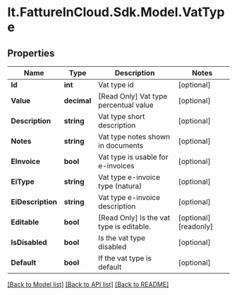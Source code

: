 # It.FattureInCloud.Sdk.Model.VatType

## Properties

Name | Type | Description | Notes
------------ | ------------- | ------------- | -------------
**Id** | **int** | Vat type id | [optional] 
**Value** | **decimal** | [Read Only] Vat type percentual value | [optional] 
**Description** | **string** | Vat type short description | [optional] 
**Notes** | **string** | Vat type notes shown in documents | [optional] 
**EInvoice** | **bool** | Vat type is usable for e-invoices | [optional] 
**EiType** | **string** | Vat type e-invoice type (natura) | [optional] 
**EiDescription** | **string** | Vat type e-invoice description | [optional] 
**Editable** | **bool** | [Read Only] Is the vat type is editable. | [optional] [readonly] 
**IsDisabled** | **bool** | Is the vat type disabled | [optional] 
**Default** | **bool** | If the vat type is default | [optional] 

[[Back to Model list]](../../README.md#documentation-for-models) [[Back to API list]](../../README.md#documentation-for-api-endpoints) [[Back to README]](../../README.md)

